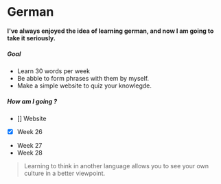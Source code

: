 # **German**
**I've always enjoyed the idea of learning german, and now I am going to take it seriously.**

##### Goal
  - Learn 30 words per week
  - Be abble to form phrases with them by myself.
  - Make a simple website to quiz your knowlegde.

##### How am I going ?
- [] Website
- [x] Week 26
- Week 27
- Week 28
> Learning to think in another language allows you to see your own culture in a better viewpoint.

